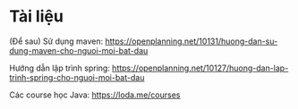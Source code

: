 # Tài liệu

(Để sau) Sử dụng maven: https://openplanning.net/10131/huong-dan-su-dung-maven-cho-nguoi-moi-bat-dau

Hướng dẫn lập trình spring: https://openplanning.net/10127/huong-dan-lap-trinh-spring-cho-nguoi-moi-bat-dau

Các course học Java: https://loda.me/courses

